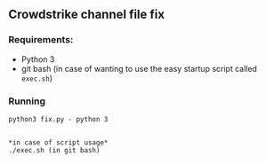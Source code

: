## Crowdstrike channel file fix

### Requirements:
- Python 3
- git bash (in case of wanting to use the easy startup script called `exec.sh`)


### Running
```
python3 fix.py - python 3


*in case of script usage*
./exec.sh (in git bash)

```